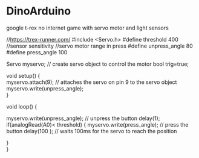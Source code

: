 # DinoArduino
google t-rex no internet game with servo motor and light sensors

<span>
  
//https://trex-runner.com/
#include <Servo.h> 
#define threshold  400   //sensor sensitivity
//servo motor range in press
#define unpress_angle  80
#define press_angle  100


Servo myservo;  // create servo object to control the motor
bool trig=true;

void setup() {          
  myservo.attach(9);  // attaches the servo on pin 9 to the servo object
myservo.write(unpress_angle);   
}

void loop() {

 myservo.write(unpress_angle);              // unpress the button
 delay(1);
 if(analogRead(A0)< threshold)
 {
    myservo.write(press_angle);          // press the button
    delay(100 );                       // waits 100ms for the servo to reach the position
                      
 }                     
}

</span>
